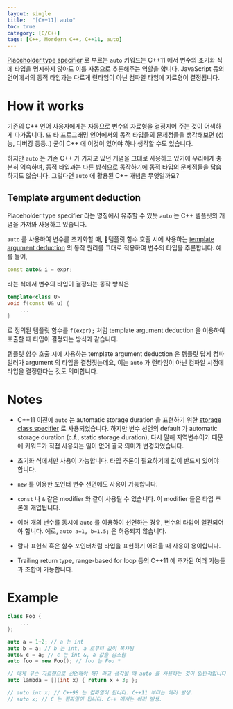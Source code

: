 ```yaml
---
layout: single
title:  "[C++11] auto"
toc: true
category: [C/C++]
tags: [C++, Mordern C++, C++11, auto]
---
```


[Placeholder type specifier](https://en.cppreference.com/w/cpp/language/auto) 로 부르는 ```auto``` 키워드는 C++11 에서 변수의 초기화 식에 타입을 명시하지 않아도 이를 자동으로 추론해주는 역할을 합니다. JavaScript 등의 언어에서의 동적 타입과는 다르게 런타임이 아닌 컴파일 타임에 자료형이 결정됩니다.

# How it works

기존의 C++ 언어 사용자에게는 자동으로 변수의 자료형을 결정지어 주는 것이 어색하게 다가옵니다. 또 타 프로그래밍 언어에서의 동적 타입들의 문제점들을 생각해보면 (성능, 디버깅 등등..) 굳이 C++ 에 이것이 있어야 하나 생각할 수도 있습니다.

하지만 ```auto``` 는 기존 C++ 가 가지고 있던 개념을 그대로 사용하고 있기에 우리에게 충분히 익숙하며, 동적 타입과는 다른 방식으로 동작하기에 동적 타입의 문제점들을 답습하지도 않습니다. 그렇다면 ```auto``` 에 활용된 C++ 개념은 무엇일까요?

## Template argument deduction

Placeholder type specifier 라는 명칭에서 유추할 수 있듯 ```auto``` 는 C++ 템플릿의 개념을 가져와 사용하고 있습니다.

```auto``` 를 사용하여 변수를 초기화할 때, 템플릿 함수 호출 시에 사용하는 [template argument deduction](https://en.cppreference.com/w/cpp/language/template_argument_deduction) 의 동작 원리를 그대로 적용하여 변수의 타입을 추론합니다. 예를 들어,

```cpp
const auto& i = expr;
```

라는 식에서 변수의 타입이 결정되는 동작 방식은

```cpp
template<class U>
void f(const U& u) {
    ...
}
```

로 정의된 템플릿 함수를 ```f(expr);``` 처럼 template argument deduction 을 이용하여 호출할 때 타입이 결정되는 방식과 같습니다.

템플릿 함수 호출 시에 사용하는 template argument deduction 은 템플릿 답게 컴파일러가 argument 의 타입을 결정짓는데요, 이는 ```auto``` 가 런타임이 아닌 컴파일 시점에 타입을 결정한다는 것도 의미합니다.


# Notes

* C++11 이전에 ```auto``` 는 automatic storage duration 을 표현하기 위한 [storage class specifier](https://en.cppreference.com/w/cpp/language/storage_duration) 로 사용되었습니다. 하지만 변수 선언의 default 가 automatic storage duration (c.f., static storage duration), 다시 말해 지역변수이기 때문에 키워드가 직접 사용되는 일이 없어 결국 의미가 변경되었습니다.

* 초기화 식에서만 사용이 가능합니다. 타입 추론이 필요하기에 값이 반드시 있어야 합니다.

* ```new``` 를 이용한 포인터 변수 선언에도 사용이 가능합니다.

* ```const``` 나 ```&``` 같은 modifier 와 같이 사용될 수 있습니다. 이 modifier 들은 타입 추론에 개입됩니다.

* 여러 개의 변수를 동시에 ```auto``` 를 이용하여 선언하는 경우, 변수의 타입이 일관되어야 합니다. 예로, ```auto a=1, b=1.5;``` 은 허용되지 않습니다.

* 람다 표현식 혹은 함수 포인터처럼 타입을 표현하기 어려울 때 사용이 용이합니다.

* Trailing return type, range-based for loop 등의 C++11 에 추가된 여러 기능들과 조합이 가능합니다.

# Example

```cpp
class Foo {
    ...
};

auto a = 1+2; // a 는 int
auto b = a; // b 는 int, a 로부터 값이 복사됨
auto& c = a; // c 는 int &, a 값을 참조함
auto foo = new Foo(); // foo 는 Foo *

// 대체 무슨 자료형으로 선언해야 해? 라고 생각될 때 auto 를 사용하는 것이 일반적입니다.
auto lambda = [](int x) { return x + 3; };

// auto int x; // C++98 는 컴파일이 됩니다. C++11 부터는 에러 발생.
// auto x; // C 는 컴파일이 됩니다. C++ 에서는 에러 발생.
```